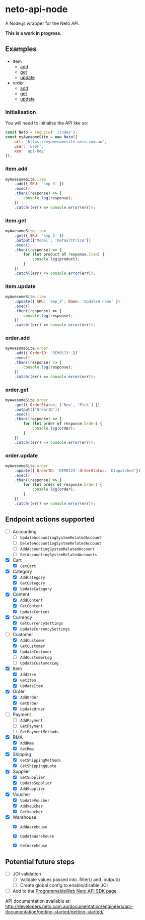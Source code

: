 # neto-api-node
A Node.js wrapper for the Neto API.

**This is a work in progress.**

## Examples
- item
    - [add](#itemadd)
    - [get](#itemget)
    - [update](#itemupdate)
- order
    - [add](#orderadd)
    - [get](#orderget)
    - [update](#orderupdate)
    
### Initialisation
You will need to initialise the API like so:
```javascript
const Neto = require('./index');
const myAwesomeSite = new Neto({
    url: 'https://myawesomesite.neto.com.au',
    user: 'user',
    key: 'api-key'
});
```
### item.add
```javascript
myAwesomeSite.item
    .add({ SKU: 'smp_3' })
    .exec()
    .then((response) => {
        console.log(response);
    })
    .catch((err) => console.error(err));
```
### item.get
```javascript
myAwesomeSite.item
    .get({ SKU: 'smp_1' })
    .output(['Model', 'DefaultPrice'])
    .exec()
    .then((response) => {
        for (let product of response.Item) {
            console.log(product);
        }
    })
    .catch((err) => console.error(err));
```
### item.update
```javascript
myAwesomeSite.item
    .update({ SKU: 'smp_3', Name: 'Updated name' })
    .exec()
    .then((response) => {
        console.log(response);
    })
    .catch((err) => console.error(err));
```
### order.add
```javascript
myAwesomeSite.order
    .add({ OrderID: 'DEMO123' })
    .exec()
    .then((response) => {
        console.log(response);
    })
    .catch((err) => console.error(err));
```
### order.get
```javascript
myAwesomeSite.order
    .get({ OrderStatus: ['New', 'Pick'] })
    .output(['OrderID'])
    .exec()
    .then((response) => {
        for (let order of response.Order) {
            console.log(order);
        }
    })
    .catch((err) => console.error(err));
```
### order.update
```javascript
myAwesomeSite.order
    .update({ OrderID: 'DEMO123' OrderStatus: 'Dispatched'})
    .exec()
    .then((response) => {
        for (let order of response.Order) {
            console.log(order);
        }
    })
    .catch((err) => console.error(err));
```


## Endpoint actions supported
- [ ] Accounting
    - [ ] `UpdateAccountingSystemRelatedAccount`
    - [ ] `DeleteAccountingSystemRelatedAccount`
    - [ ] `AddAccountingSystemRelatedAccount`
    - [ ] `GetAccountingSystemRelatedAccounts`
- [x] Cart
    - [x] `GetCart`
- [x] Category
    - [x] `AddCategory`
    - [x] `GetCategory`
    - [x] `UpdateCategory`
- [x] Content
    - [x] `AddContent`
    - [x] `GetContent`
    - [x] `UpdateContent`
- [x] Currency
    - [x] `GetCurrencySettings`
    - [x] `UpdateCurrencySettings`
- [ ] Customer
    - [x] `AddCustomer`
    - [x] `GetCustomer`
    - [x] `UpdateCustomer`
    - [ ] `AddCustomerLog`
    - [ ] `UpdateCustomerLog`
- [x] Item
    - [x] `AddItem`
    - [x] `GetItem`
    - [x] `UpdateItem`
- [x] Order
    - [x] `AddOrder`
    - [x] `GetOrder`
    - [x] `UpdateOrder`
- [ ] Payment
    - [ ] `AddPayment`
    - [ ] `GetPayment`
    - [ ] `GetPaymentMethods`
- [x] RMA
    - [x] `AddRma`
    - [x] `GetRma`
- [x] Shipping
    - [x] `GetShippingMethods`
    - [x] `GetShippingQuote`
- [x] Supplier
    - [x] `GetSupplier`
    - [x] `UpdateSupplier`
    - [x] `AddSupplier`
- [x] Voucher
    - [x] `UpdateVoucher`
    - [x] `AddVoucher`
    - [x] `GetVoucher`
- [x] Warehouse
    - [x] `AddWarehouse`
    - [x] `UpdateWarehouse`
    - [x] `GetWarehouse`


## Potential future steps
- [ ] JOI validation
    - [ ] Validate values passed into .filter() and .output()
    - [ ] Create global config to enable/disable JOI
- [ ] Add to the [ProgrammableWeb Neto API SDK page](https://www.programmableweb.com/api/neto/sdks)

API documentation available at:
http://developers.neto.com.au/documentation/engineers/api-documentation/getting-started/getting-started/